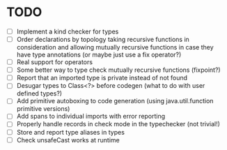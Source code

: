 # TODO

- [ ] Implement a kind checker for types
- [ ] Order declarations by topology taking recursive functions in consideration and allowing mutually recursive
      functions in case they have type annotations (or maybe just use a fix operator?)
- [ ] Real support for operators
- [ ] Some better way to type check mutually recursive functions (fixpoint?)
- [ ] Report that an imported type is private instead of not found
- [ ] Desugar types to Class<?> before codegen (what to do with user defined types?)
- [ ] Add primitive autoboxing to code generation (using java.util.function primitive versions)
- [ ] Add spans to individual imports with error reporting
- [ ] Properly handle records in check mode in the typechecker (not trivial!)
- [ ] Store and report type aliases in types
- [ ] Check unsafeCast works at runtime